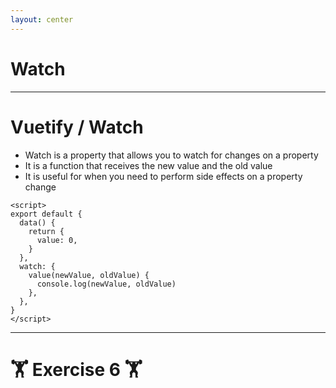 ```yaml
---
layout: center
---
```


# Watch

---

# Vuetify / Watch

- Watch is a property that allows you to watch for changes on a property
- It is a function that receives the new value and the old value
- It is useful for when you need to perform side effects on a property change 

```vue
<script>
export default {
  data() {
    return {
      value: 0,
    }
  },
  watch: {
    value(newValue, oldValue) {
      console.log(newValue, oldValue)
    },
  },
}
</script>
```
---

# 🏋️ Exercise 6 🏋️
